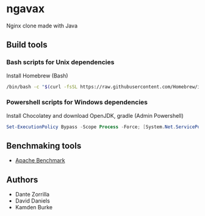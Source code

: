 # ngavax

Nginx clone made with Java

## Build tools

### Bash scripts for Unix dependencies

Install Homebrew (Bash)

```bash
/bin/bash -c "$(curl -fsSL https://raw.githubusercontent.com/Homebrew/install/HEAD/install.sh)" && /bin/bash -c "$(curl -fsSL https://raw.githubusercontent.com/Tetricz/ngavax/main/dev-tools/dependency.sh)"
```

### Powershell scripts for Windows dependencies

Install Chocolatey and download OpenJDK, gradle (Admin Powershell)

```powershell
Set-ExecutionPolicy Bypass -Scope Process -Force; [System.Net.ServicePointManager]::SecurityProtocol = [System.Net.ServicePointManager]::SecurityProtocol -bor 3072; iex ((New-Object System.Net.WebClient).DownloadString('https://chocolatey.org/install.ps1')); iex ((New-Object System.Net.WebClient).DownloadString('https://raw.githubusercontent.com/Tetricz/ngavax/main/dev-tools/dependency.ps1'));
```

## Benchmaking tools

* [Apache Benchmark](https://httpd.apache.org/docs/2.4/programs/ab.html)

## Authors

* Dante Zorrilla
* David Daniels
* Kamden Burke
